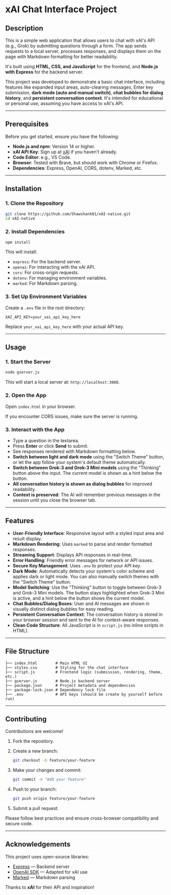 # xAI Chat Interface Project

## Description

This is a simple web application that allows users to chat with xAI's API (e.g., Grok) by submitting questions through a form. The app sends requests to a local server, processes responses, and displays them on the page with Markdown formatting for better readability.

It's built using **HTML, CSS, and JavaScript** for the frontend, and **Node.js with Express** for the backend server.

This project was developed to demonstrate a basic chat interface, including features like expanded input areas, auto-clearing messages, Enter key submission, **dark mode (auto and manual switch)**, **chat bubbles for dialog history**, and **persistent conversation context**. It's intended for educational or personal use, assuming you have access to xAI's API.

---

## Prerequisites

Before you get started, ensure you have the following:

- **Node.js and npm**: Version 14 or higher.
- **xAI API Key**: Sign up at [xAI](https://x.ai) if you haven't already.
- **Code Editor**: e.g., VS Code.
- **Browser**: Tested with Brave, but should work with Chrome or Firefox.
- **Dependencies**: Express, OpenAI, CORS, dotenv, Marked, etc.

---

## Installation

### 1. Clone the Repository

```bash
git clone https://github.com/Shawshank01/xAI-native.git
cd xAI-native
```

### 2. Install Dependencies

```bash
npm install
```

This will install:

- `express`: For the backend server.
- `openai`: For interacting with the xAI API.
- `cors`: For cross-origin requests.
- `dotenv`: For managing environment variables.
- `marked`: For Markdown parsing.

### 3. Set Up Environment Variables

Create a `.env` file in the root directory:

```env
XAI_API_KEY=your_xai_api_key_here
```

Replace `your_xai_api_key_here` with your actual API key.

---

## Usage

### 1. Start the Server

```bash
node gserver.js
```

This will start a local server at: `http://localhost:3000`.

### 2. Open the App

Open `index.html` in your browser.

If you encounter CORS issues, make sure the server is running.

### 3. Interact with the App

- Type a question in the textarea.
- Press **Enter** or click **Send** to submit.
- See responses rendered with Markdown formatting below.
- **Switch between light and dark mode** using the "Switch Theme" button, or let the app follow your system's default theme automatically.
- **Switch between Grok-3 and Grok-3 Mini models** using the "Thinking" button above the input. The current model is shown as a hint below the button.
- **All conversation history is shown as dialog bubbles** for improved readability.
- **Context is preserved**: The AI will remember previous messages in the session until you close the browser tab.

---

## Features

- **User-Friendly Interface**: Responsive layout with a styled input area and result display.
- **Markdown Rendering**: Uses `marked` to parse and render formatted responses.
- **Streaming Support**: Displays API responses in real-time.
- **Error Handling**: Friendly error messages for network or API issues.
- **Secure Key Management**: Uses `.env` to protect your API key.
- **Dark Mode**: Automatically detects your system's color scheme and applies dark or light mode. You can also manually switch themes with the "Switch Theme" button.
- **Model Switching**: Use the "Thinking" button to toggle between Grok-3 and Grok-3 Mini models. The button stays highlighted when Grok-3 Mini is active, and a hint below the button shows the current model.
- **Chat Bubbles/Dialog Boxes**: User and AI messages are shown in visually distinct dialog bubbles for easy reading.
- **Persistent Conversation Context**: The conversation history is stored in your browser session and sent to the AI for context-aware responses.
- **Clean Code Structure**: All JavaScript is in `script.js` (no inline scripts in HTML).

---

## File Structure

```
├── index.html        # Main HTML UI
├── styles.css        # Styling for the chat interface
├── script.js         # Frontend logic (submission, rendering, theme, etc.)
├── gserver.js        # Node.js backend server
├── package.json      # Project metadata and dependencies
├── package-lock.json # Dependency lock file
├── .env              # API keys (should be create by yourself before run)
```

---

## Contributing

Contributions are welcome!

1. Fork the repository.
2. Create a new branch:

   ```bash
   git checkout -b feature/your-feature
   ```

3. Make your changes and commit:

   ```bash
   git commit -m "Add your feature"
   ```

4. Push to your branch:

   ```bash
   git push origin feature/your-feature
   ```

5. Submit a pull request.

Please follow best practices and ensure cross-browser compatibility and secure code.

---

## Acknowledgements

This project uses open-source libraries:

- [Express](https://expressjs.com/) — Backend server
- [OpenAI SDK](https://www.npmjs.com/package/openai) — Adapted for xAI use
- [Marked](https://github.com/markedjs/marked) — Markdown parsing

Thanks to **xAI** for their API and inspiration!